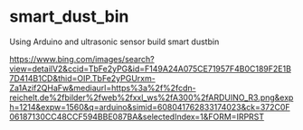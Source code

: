 # smart_dust_bin
Using Arduino and ultrasonic sensor build smart dustbin

https://www.bing.com/images/search?view=detailV2&ccid=TbFe2yPG&id=F149A24A075CE71957F4B0C189F2E1B7D414B1CD&thid=OIP.TbFe2yPGUrxm-Za1Azif2QHaFw&mediaurl=https%3a%2f%2fcdn-reichelt.de%2fbilder%2fweb%2fxxl_ws%2fA300%2fARDUINO_R3.png&exph=1214&expw=1560&q=arduino&simid=608041762833174023&ck=372C0F06187130CC48CCF594BBE087BA&selectedIndex=1&FORM=IRPRST


